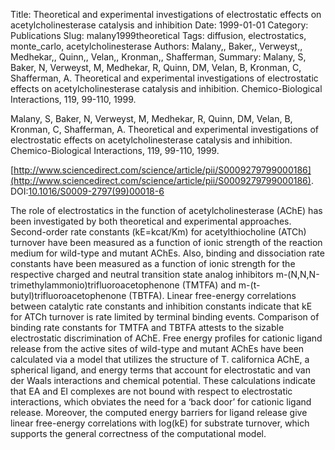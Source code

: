 Title: Theoretical and experimental investigations of electrostatic effects on acetylcholinesterase catalysis and inhibition
Date: 1999-01-01
Category: Publications
Slug: malany1999theoretical
Tags: diffusion, electrostatics, monte_carlo, acetylcholinesterase
Authors: Malany,, Baker,, Verweyst,, Medhekar,, Quinn,, Velan,, Kronman,, Shafferman,
Summary: Malany, S, Baker, N, Verweyst, M, Medhekar, R, Quinn, DM, Velan, B, Kronman, C, Shafferman, A. Theoretical and experimental investigations of electrostatic effects on acetylcholinesterase catalysis and inhibition. Chemico-Biological Interactions, 119, 99-110, 1999. 

Malany, S, Baker, N, Verweyst, M, Medhekar, R, Quinn, DM, Velan, B, Kronman, C, Shafferman, A. Theoretical and experimental investigations of electrostatic effects on acetylcholinesterase catalysis and inhibition. Chemico-Biological Interactions, 119, 99-110, 1999. 

[http://www.sciencedirect.com/science/article/pii/S0009279799000186](http://www.sciencedirect.com/science/article/pii/S0009279799000186). DOI:[10.1016/S0009-2797(99)00018-6](http://dx.doi.org/10.1016/S0009-2797(99)00018-6)

The role of electrostatics in the function of acetylcholinesterase (AChE) has been investigated by both theoretical and experimental approaches. Second-order rate constants (kE=kcat/Km) for acetylthiocholine (ATCh) turnover have been measured as a function of ionic strength of the reaction medium for wild-type and mutant AChEs. Also, binding and dissociation rate constants have been measured as a function of ionic strength for the respective charged and neutral transition state analog inhibitors m-(N,N,N-trimethylammonio)trifluoroacetophenone (TMTFA) and m-(t-butyl)trifluoroacetophenone (TBTFA). Linear free-energy correlations between catalytic rate constants and inhibition constants indicate that kE for ATCh turnover is rate limited by terminal binding events. Comparison of binding rate constants for TMTFA and TBTFA attests to the sizable electrostatic discrimination of AChE. Free energy profiles for cationic ligand release from the active sites of wild-type and mutant AChEs have been calculated via a model that utilizes the structure of T. californica AChE, a spherical ligand, and energy terms that account for electrostatic and van der Waals interactions and chemical potential. These calculations indicate that EA and EI complexes are not bound with respect to electrostatic interactions, which obviates the need for a ‘back door’ for cationic ligand release. Moreover, the computed energy barriers for ligand release give linear free-energy correlations with log(kE) for substrate turnover, which supports the general correctness of the computational model.
